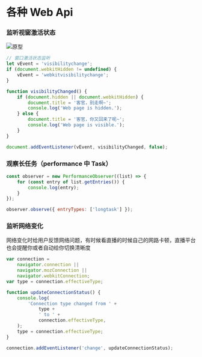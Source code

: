 # 各种 Web Api

### 监听视窗激活状态

![原型](https://i.loli.net/2021/11/24/I4elPJRbA8W639F.gif)

```javascript
// 窗口激活状态监听
let vEvent = 'visibilitychange';
if (document.webkitHidden != undefined) {
    vEvent = 'webkitvisibilitychange';
}

function visibilityChanged() {
    if (document.hidden || document.webkitHidden) {
        document.title = '客官，别走啊~';
        console.log('Web page is hidden.');
    } else {
        document.title = '客官，你又回来了呢~';
        console.log('Web page is visible.');
    }
}

document.addEventListener(vEvent, visibilityChanged, false);
```

### 观察长任务（performance 中 Task）

```javascript
const observer = new PerformanceObserver((list) => {
    for (const entry of list.getEntries()) {
        console.log(entry);
    }
});

observer.observe({ entryTypes: ['longtask'] });
```

### 监听网络变化

网络变化时给用户反馈网络问题，有时候看直播的时候自己的网路卡顿，直播平台也会提醒你或者自动给你切换清晰度

```javascript
var connection =
    navigator.connection ||
    navigator.mozConnection ||
    navigator.webkitConnection;
var type = connection.effectiveType;

function updateConnectionStatus() {
    console.log(
        'Connection type changed from ' +
            type +
            ' to ' +
            connection.effectiveType,
    );
    type = connection.effectiveType;
}

connection.addEventListener('change', updateConnectionStatus);
```
